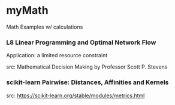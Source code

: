 # myMath

Math Examples w/ calculations


### L8 Linear Programming and Optimal Network Flow  
Application: a limited resource constraint

src: Mathematical Decision Making by Professor Scott P. Stevens

### scikit-learn Pairwise: Distances, Affinities and Kernels
src:  https://scikit-learn.org/stable/modules/metrics.html
